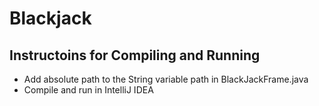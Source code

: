 # Blackjack #

## Instructoins for Compiling and Running ##

* Add absolute path to the String variable path in BlackJackFrame.java
* Compile and run in IntelliJ IDEA
